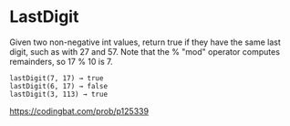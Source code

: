 # LastDigit

Given two non-negative int values, return true if they have the same last digit, such as with 27 and 57. Note that the % "mod" operator computes remainders, so 17 % 10 is 7.
```
lastDigit(7, 17) → true
lastDigit(6, 17) → false
lastDigit(3, 113) → true
```
https://codingbat.com/prob/p125339